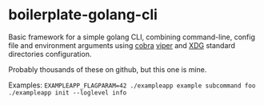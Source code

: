 # boilerplate-golang-cli

Basic framework for a simple golang CLI, combining command-line, config file and environment arguments using [cobra](https://github.com/spf13/cobra) [viper](https://github.com/spf13/viper) and [XDG](https://github.com/adrg/xdg) standard directories configuration. 

Probably thousands of these on github, but this one is mine.

Examples:
`EXAMPLEAPP_FLAGPARAM=42 ./exampleapp example subcommand foo`
`./exampleapp init --loglevel info`
